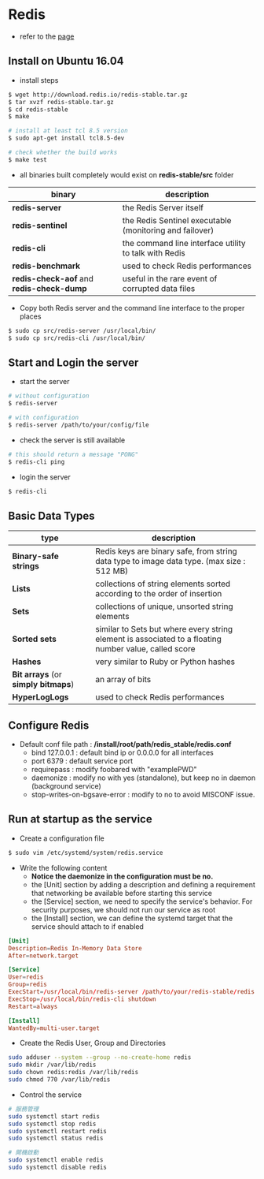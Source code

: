 # Redis

* refer to the [page](https://redis.io/topics/quickstart)

## Install on Ubuntu 16.04

* install steps

```bash
$ wget http://download.redis.io/redis-stable.tar.gz
$ tar xvzf redis-stable.tar.gz
$ cd redis-stable
$ make

# install at least tcl 8.5 version
$ sudo apt-get install tcl8.5-dev

# check whether the build works
$ make test
```

* all binaries built completely would exist on **redis-stable/src** folder

| binary | description |
|--|--|
| **redis-server** | the Redis Server itself |
| **redis-sentinel** | the Redis Sentinel executable (monitoring and failover) |
| **redis-cli** | the command line interface utility to talk with Redis |
| **redis-benchmark** | used to check Redis performances |
| **redis-check-aof** and **redis-check-dump** | useful in the rare event of corrupted data files |

* Copy both Redis server and the command line interface to the proper places

```bash
$ sudo cp src/redis-server /usr/local/bin/
$ sudo cp src/redis-cli /usr/local/bin/
```

## Start and Login the server

* start the server

```bash
# without configuration
$ redis-server

# with configuration
$ redis-server /path/to/your/config/file
```

* check the server is still available

```bash
# this should return a message "PONG"
$ redis-cli ping
```

* login the server

```bash
$ redis-cli
```

## Basic Data Types

| type | description |
|--|--|
| **Binary-safe strings** | Redis keys are binary safe, from string data type to image data type. (max size : 512 MB) |
| **Lists** | collections of string elements sorted according to the order of insertion |
| **Sets** | collections of unique, unsorted string elements |
| **Sorted sets** | similar to Sets but where every string element is associated to a floating number value, called score |
| **Hashes** | very similar to Ruby or Python hashes |
| **Bit arrays** (or **simply bitmaps**) | an array of bits |
| **HyperLogLogs** | used to check Redis performances |

## Configure Redis

* Default conf file path : **/install/root/path/redis_stable/redis.conf**
    * bind 127.0.0.1 : default bind ip or 0.0.0.0 for all interfaces
    * port 6379 : default service port
    * requirepass : modify foobared with "examplePWD"
    * daemonize : modify no with yes (standalone), but keep no in daemon (background service)
    * stop-writes-on-bgsave-error : modify to no to avoid MISCONF issue.

## Run at startup as the service

* Create a configuration file

```bash
$ sudo vim /etc/systemd/system/redis.service
```

* Write the following content
    * **Notice the daemonize in the configuration must be no.**
    * the [Unit] section by adding a description and defining a requirement that networking be available before starting this service
    * the [Service] section, we need to specify the service's behavior. For security purposes, we should not run our service as root
    * the [Install] section, we can define the systemd target that the service should attach to if enabled

```conf
[Unit]
Description=Redis In-Memory Data Store
After=network.target

[Service]
User=redis
Group=redis
ExecStart=/usr/local/bin/redis-server /path/to/your/redis-stable/redis.conf
ExecStop=/usr/local/bin/redis-cli shutdown
Restart=always

[Install]
WantedBy=multi-user.target
```

* Create the Redis User, Group and Directories

```bash
sudo adduser --system --group --no-create-home redis
sudo mkdir /var/lib/redis
sudo chown redis:redis /var/lib/redis
sudo chmod 770 /var/lib/redis
```

* Control the service

```bash
# 服務管理
sudo systemctl start redis
sudo systemctl stop redis
sudo systemctl restart redis
sudo systemctl status redis

# 開機啟動
sudo systemctl enable redis
sudo systemctl disable redis
```








